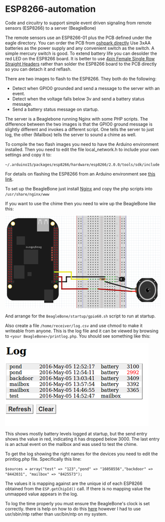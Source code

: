 ESP8266-automation
==

Code and circuitry to support simple event driven signaling from remote sensors (ESP8266) to a server (BeagleBone)

The remote sensors use an ESP8266-01 plus the PCB defined under the eagle directory. You can order the PCB from [oshpark directly](https://www.oshpark.com/shared_projects/7gWfLivJ) Use 3xAA batteries as the power supply and any convenient switch as the switch. A simple mercury switch is good. To extend battery life you can desolder the red LED on the ESP8266 board. It is better to use [4pin Female Single Row Straight Headers](http://www.aliexpress.com/item/50-pcs-4P-4pin-Female-Single-Row-Straight-Header-Strip-Socket-Connector-Pitch-2-54mm/32442780670.html) rather than solder the ESP8266 board to the PCB directly so you can detach it and reflash.

There are two images to flash to the ESP8266. They both do the following:

 * Detect when GPIO0 grounded and send a message to the server with an event.
 * Detect when the voltage falls below 3v and send a battery status message.
 * Send a battery status message on startup.
 
The server is a Beaglebone running Nginx with some PHP scripts. The difference between the two images is that the GPIO0 ground message is slightly different and invokes a different script. One tells the server to just log, the other (Mailbox) tells the server to sound a chime as well.

To compile the two flash images you need to have the Arduino environment installed. Then you need to edit the file local_network.h to include your own settings and copy it to:

`~/.arduino15/packages/esp8266/hardware/esp8266/2.0.0/tools/sdk/include`

For details on flashing the ESP8266 from an Arduino environment see [this link](http://iot-playground.com/blog/2-uncategorised/38-esp8266-and-arduino-ide-blink-example).

To set up the BeagleBone just install [Nginx](https://www.nginx.com/resources/wiki/start/topics/tutorials/install/#) and copy the php scripts into `/usr/share/nginx/www`

If you want to use the chime then you need to wire up the BeagleBone like this:

![BeagleBone chime](BeagleBone/SirenFritz.png)

And arrange for the `BeagleBone/startup/gpio60.sh` script to run at startup.

Also create a file `/home/receiver/log.csv` and use chmod to make it writeable from anyone. This is the log file and it can be viewed by browsing to `<your BeagleBone>/printlog.php`. You should see something like this:

![Sample log](log-image.png)

This shows mostly battery levels logged at startup, but the send entry shows the value in red, indicating it has dropped below 3000. The last entry is an actual event on the mailbox and was used to test the chime.

To get the log showing the right names for the devices you need to edit the printlog.php file. Specifically this line:

`$sources = array("test" => "123","pond" => "16058556","backdoor" => "8442031", "mailbox" => "8425573");`

The values it is mapping against are the unique id of each ESP8266 obtained from the `ESP.getChipId()` call. If there is no mapping value the unmapped value appears in the log.

To log the time properly you must ensure the BeagleBone's clock is set correctly. there is help on how to do this [here](http://derekmolloy.ie/automatically-setting-the-beaglebone-black-time-using-ntp/) however I had to use usr/sbin/ntp rather than usr/bin/ntp on my system.
